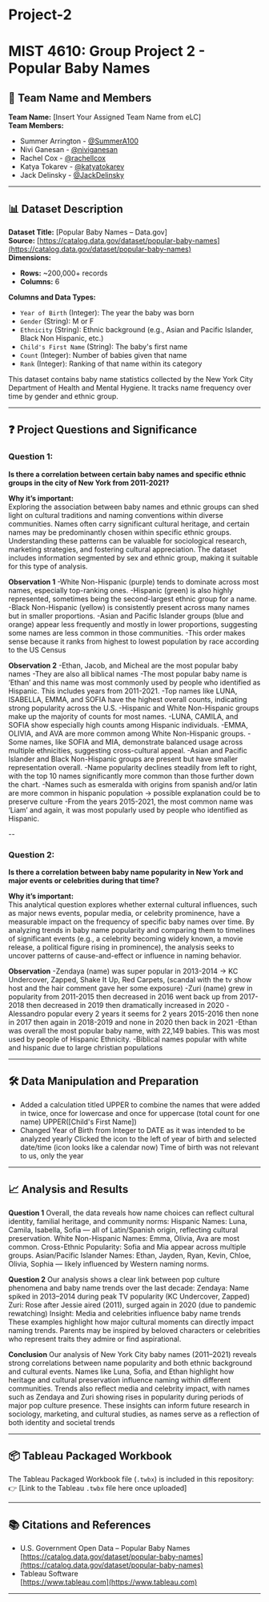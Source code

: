 # Project-2
# MIST 4610: Group Project 2 - Popular Baby Names

## 🧠 Team Name and Members
**Team Name:** [Insert Your Assigned Team Name from eLC]  
**Team Members:**  
- Summer Arrington - [@SummerA100](https://github.com/SummerA100) 
- Nivi Ganesan - [@niviganesan](https://github.com/niviganesan)
- Rachel Cox - [@rachellcox](https://github.com/rachellcox) 
- Katya Tokarev - [@katyatokarev](https://github.com/katyatokarev)
- Jack Delinsky - [@JackDelinsky](https://github.com/JackDelinsky)

---

## 📊 Dataset Description

**Dataset Title:** [Popular Baby Names – Data.gov]  
**Source:** [https://catalog.data.gov/dataset/popular-baby-names](https://catalog.data.gov/dataset/popular-baby-names)  
**Dimensions:**  
- **Rows:** ~200,000+ records  
- **Columns:** 6

**Columns and Data Types:**
- `Year of Birth` (Integer): The year the baby was born
- `Gender` (String): M or F
- `Ethnicity` (String): Ethnic background (e.g., Asian and Pacific Islander, Black Non Hispanic, etc.)
- `Child's First Name` (String): The baby's first name
- `Count` (Integer): Number of babies given that name
- `Rank` (Integer): Ranking of that name within its category

This dataset contains baby name statistics collected by the New York City Department of Health and Mental Hygiene. It tracks name frequency over time by gender and ethnic group.

---

## ❓ Project Questions and Significance

### **Question 1:**  
**Is there a correlation between certain baby names and specific ethnic groups in the city of New York from 2011-2021?**

**Why it’s important:**  
Exploring the association between baby names and ethnic groups can shed light on cultural traditions and naming conventions within diverse communities. Names often carry significant cultural heritage, and certain names may be predominantly chosen within specific ethnic groups. Understanding these patterns can be valuable for sociological research, marketing strategies, and fostering cultural appreciation. The dataset includes information segmented by sex and ethnic group, making it suitable for this type of analysis.

**Observation 1**
-White Non-Hispanic (purple) tends to dominate across most names, especially top-ranking ones.
-Hispanic (green) is also highly represented, sometimes being the second-largest ethnic group for a name.
-Black Non-Hispanic (yellow) is consistently present across many names but in smaller proportions.
-Asian and Pacific Islander groups (blue and orange) appear less frequently and mostly in lower proportions, suggesting some names are less common in those communities.
-This order makes sense because it ranks from highest to lowest population by race according to the US Census

**Observation 2**
-Ethan, Jacob, and Micheal are the most popular baby names 
-They are also all biblical names 
-The most popular baby name is ‘Ethan’ and this name was most commonly used by people who identified as Hispanic. This includes years from 2011-2021.
-Top names like LUNA, ISABELLA, EMMA, and SOFIA have the highest overall counts, indicating strong popularity across the U.S.
-Hispanic and White Non-Hispanic groups make up the majority of counts for most names.
-LUNA, CAMILA, and SOFIA show especially high counts among Hispanic individuals.
-EMMA, OLIVIA, and AVA are more common among White Non-Hispanic groups.
-Some names, like SOFIA and MIA, demonstrate balanced usage across multiple ethnicities, suggesting cross-cultural appeal.
-Asian and Pacific Islander and Black Non-Hispanic groups are present but have smaller representation overall.
-Name popularity declines steadily from left to right, with the top 10 names significantly more common than those further down the chart.
-Names such as esmeralda with origins from spanish and/or latin are more common in hispanic population → possible explanation could be to preserve culture 
-From the years 2015-2021, the most common name was ‘Liam’ and again, it was most popularly used by people who identified as Hispanic.

--

### **Question 2:**  
**Is there a correlation between baby name popularity in New York and major events or celebrities during that time?**

**Why it’s important:**  
This analytical question explores whether external cultural influences, such as major news events, popular media, or celebrity prominence, have a measurable impact on the frequency of specific baby names over time. By analyzing trends in baby name popularity and comparing them to timelines of significant events (e.g., a celebrity becoming widely known, a movie release, a political figure rising in prominence), the analysis seeks to uncover patterns of cause-and-effect or influence in naming behavior.

**Observation**
-Zendaya (name) was super popular in 2013-2014 → KC Undercover, Zapped, Shake It Up, Red Carpets, (scandal with the tv show host and the hair comment gave her some exposure) 
-Zuri (name) grew in popularity from 2011-2015 then decreased in 2016 went back up from 2017-2018 then decreased in 2019 then dramatically increased in 2020 
-Alessandro popular every 2 years it seems for 2 years 2015-2016 then none in 2017 then again in 2018-2019 and none in 2020 then back in 2021
-Ethan was overall the most popular baby name, with 22,149 babies. This was most used by people of Hispanic Ethnicity. 
-Biblical names popular with white and hispanic due to large christian populations 

---

## 🛠️ Data Manipulation and Preparation

- Added a calculation titled UPPER to combine the names that were added in twice, once for lowercase and once for uppercase (total count for one name)
UPPER([Child's First Name])
- Changed Year of Birth from Integer to DATE as it was intended to be analyzed yearly 
Clicked the icon to the left of year of birth and selected date/time (icon looks like a calendar now) 
Time of birth was not relevant to us, only the year


---

## 📈 Analysis and Results

**Question 1**
Overall, the data reveals how name choices can reflect cultural identity, familial heritage, and community norms:
Hispanic Names: Luna, Camila, Isabella, Sofia — all of Latin/Spanish origin, reflecting cultural preservation.
White Non-Hispanic Names: Emma, Olivia, Ava are most common.
Cross-Ethnic Popularity: Sofia and Mia appear across multiple groups.
Asian/Pacific Islander Names: Ethan, Jayden, Ryan, Kevin, Chloe, Olivia, Sophia — likely influenced by Western naming norms.


**Question 2**
Our analysis shows a clear link between pop culture phenomena and baby name trends over the last decade:
Zendaya: Name spiked in 2013–2014 during peak TV popularity (KC Undercover, Zapped)
Zuri: Rose after Jessie aired (2011), surged again in 2020 (due to pandemic rewatching)
Insight: Media and celebrities influence baby name trends
These examples highlight how major cultural moments can directly impact naming trends. Parents may be inspired by beloved characters or celebrities who represent traits they admire or find aspirational.


**Conclusion**
Our analysis of New York City baby names (2011–2021) reveals strong correlations between name popularity and both ethnic background and cultural events.
Names like Luna, Sofia, and Ethan highlight how heritage and cultural preservation influence naming within different communities.
Trends also reflect media and celebrity impact, with names such as Zendaya and Zuri showing rises in popularity during periods of major pop culture presence.
These insights can inform future research in sociology, marketing, and cultural studies, as names serve as a reflection of both identity and societal trends

---

## 📦 Tableau Packaged Workbook

The Tableau Packaged Workbook file (`.twbx`) is included in this repository:  
👉 [Link to the Tableau `.twbx` file here once uploaded]

---

## 📚 Citations and References

- U.S. Government Open Data – Popular Baby Names  
  [https://catalog.data.gov/dataset/popular-baby-names](https://catalog.data.gov/dataset/popular-baby-names)
- Tableau Software  
  [https://www.tableau.com](https://www.tableau.com)

---
